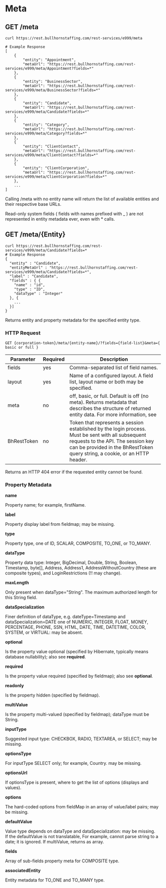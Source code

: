 # Meta

## <span class="tag">GET</span> /meta

``` shell
curl https://rest.bullhornstaffing.com/rest-services/e999/meta

# Example Response
[
    {
        "entity": "Appointment",
        "metaUrl": "https://rest.bullhornstaffing.com/rest-services/e999/meta/Appointment?fields=*"
    },
    {
        "entity": "BusinessSector",
        "metaUrl": "https://rest.bullhornstaffing.com/rest-services/e999/meta/BusinessSector?fields=*"
    },
    {
        "entity": "Candidate",
        "metaUrl": "https://rest.bullhornstaffing.com/rest-services/e999/meta/Candidate?fields=*"
    },
    {
        "entity": "Category",
        "metaUrl": "https://rest.bullhornstaffing.com/rest-services/e999/meta/Category?fields=*"
    },
    {
        "entity": "ClientContact",
        "metaUrl": "https://rest.bullhornstaffing.com/rest-services/e999/meta/ClientContact?fields=*"
    },
    {
        "entity": "ClientCorporation",
        "metaUrl": "https://rest.bullhornstaffing.com/rest-services/e999/meta/ClientCorporation?fields=*"
    },
    ...
]
```

Calling /meta with no entity name will return the list of available entities and their respective base URLs.  

Read-only system fields ( fields with names prefixed with _ ) are not represented in entity metadata ever, even with * calls.

##  <span class="tag">GET</span> /meta/{Entity}

``` shell
curl https://rest.bullhornstaffing.com/rest-services/e999/meta/Candidate?fields=*
# Example Response
{
  "entity" : "Candidate",
  "entityMetaUrl" : "https://rest.bullhornstaffing.com/rest-services/e999/meta/Candidate?fields=*",
  "label" : "Candidate",
  "fields" : { {
    "name" : "id",
    "type" : "ID",
    "dataType" : "Integer"
  }, {
    ...
  }]
}
```

Returns entity and property metadata for the specified entity type.

### HTTP Request

`GET {corporation-token}/meta/{entity-name}/?fields={field-list}&meta={ basic or full }`

Parameter | Required | Description
------ | -------- | -----
fields | yes | Comma-separated list of field names.
layout | yes | Name of a configured layout. A field list, layout name or both may be specified.
meta | no | off, basic, or full. Default is off (no meta). Returns metadata that describes the structure of returned entity data. For more information, see
BhRestToken | no | Token that represents a session established by the login process. Must be sent with all subsequent requests to the API. The session key can be provided in the BhRestToken query string, a cookie, or an HTTP header.

<aside class="warning">Returns an HTTP 404 error if the requested entity cannot be found.</aside>

### Property Metadata

**name**

Property name; for example, firstName.

**label**

Property display label from fieldmap; may be missing.

**type**

Property type, one of ID, SCALAR, COMPOSITE, TO_ONE, or TO_MANY.

**dataType**

Property data type: Integer, BigDecimal, Double, String, Boolean, Timestamp, byte[], Address, Address1, AddressWithoutCountry (these are composite types), and LoginRestrictions (!! may change).

**maxLength**

Only present when dataType="String". The maximum authorized length for this String field.

**dataSpecialization**

Finer definition of dataType, e.g. dateType=Timestamp and dataSpecialization=DATE one of NUMERIC, INTEGER, FLOAT, MONEY, PERCENTAGE, PHONE, SSN, HTML, DATE, TIME, DATETIME, COLOR, SYSTEM, or VIRTUAL: may be absent.

**optional**

Is the property value optional (specified by Hibernate, typically means database nullability); also see **required**.

**required**

Is the property value required (specified by fieldmap); also see **optional**.

**readonly**

Is the property hidden (specified by fieldmap).

**multiValue**

Is the property multi-valued (specified by fieldmap); dataType must be String.

**inputType**

Suggested input type: CHECKBOX, RADIO, TEXTAREA, or SELECT; may be missing.

**optionsType**

For inputType SELECT only; for example, Country. may be missing.

**optionsUrl**

If optionsType is present, where to get the list of options (displays and values).

**options**

The hard-coded options from fieldMap in an array of value/label pairs; may be missing.

**defaultValue**

Value type depends on dataType and dataSpecialization: may be missing.   
If the defaultValue is not translatable, For example, cannot parse string to a date; it is ignored. If multiValue, returns as array.

**fields**

Array of sub-fields property meta for COMPOSITE type.

**associatedEntity**

Entity metadata for TO_ONE and TO_MANY type.
